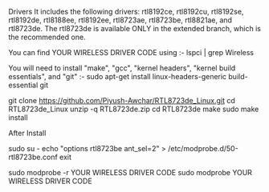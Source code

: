  Drivers
It includes the following drivers:
rtl8192ce, rtl8192cu, rtl8192se, rtl8192de, rtl8188ee, rtl8192ee, rtl8723ae, rtl8723be, rtl8821ae,
and rtl8723de. The rtl8723de is available ONLY in the extended branch, which is the recommended one.

 You can find YOUR WIRELESS DRIVER CODE using :-
 lspci | grep Wireless


 You will need to install "make", "gcc", "kernel headers", "kernel build essentials", and "git" :-
 sudo apt-get install linux-headers-generic build-essential git

 git clone https://github.com/Piyush-Awchar/RTL8723de_Linux.git
 cd RTL8723de_Linux
 unzip -q RTL8723de.zip
 cd RTL8723de
 make
 sudo make install

After Install

 sudo su -
 echo "options rtl8723be ant_sel=2" > /etc/modprobe.d/50-rtl8723be.conf
 exit

 sudo modprobe -r YOUR WIRELESS DRIVER CODE
 sudo modprobe YOUR WIRELESS DRIVER CODE
